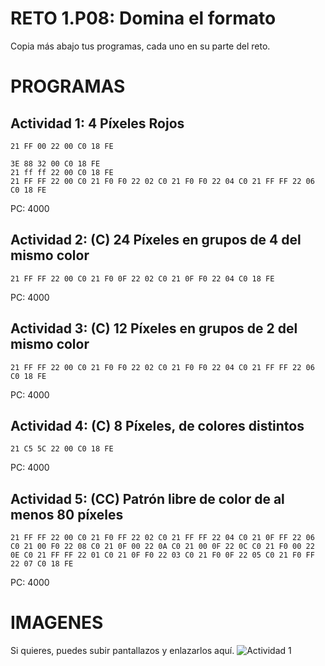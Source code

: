 # RETO 1.P08: Domina el formato
Copia más abajo tus programas, cada uno en su parte del reto.

# PROGRAMAS

## Actividad 1: 4 Píxeles Rojos
```
21 FF 00 22 00 C0 18 FE

3E 88 32 00 C0 18 FE
21 ff ff 22 00 C0 18 FE
21 FF FF 22 00 C0 21 F0 F0 22 02 C0 21 F0 F0 22 04 C0 21 FF FF 22 06 C0 18 FE
```
PC: 4000

## Actividad 2: (C) 24 Píxeles en grupos de 4 del mismo color
```
21 FF FF 22 00 C0 21 F0 0F 22 02 C0 21 0F F0 22 04 C0 18 FE
```
PC: 4000

## Actividad 3: (C) 12 Píxeles en grupos de 2 del mismo color
```
21 FF FF 22 00 C0 21 F0 F0 22 02 C0 21 F0 F0 22 04 C0 21 FF FF 22 06 C0 18 FE
```
PC: 4000

## Actividad 4: (C) 8 Píxeles, de colores distintos
```
21 C5 5C 22 00 C0 18 FE
```
PC: 4000
## Actividad 5: (CC) Patrón libre de color de al menos 80 píxeles
```
21 FF FF 22 00 C0 21 F0 FF 22 02 C0 21 FF FF 22 04 C0 21 0F FF 22 06 C0 21 00 F0 22 08 C0 21 0F 00 22 0A C0 21 00 0F 22 0C C0 21 F0 00 22 0E C0 21 FF FF 22 01 C0 21 0F F0 22 03 C0 21 F0 0F 22 05 C0 21 F0 FF 22 07 C0 18 FE

```
PC: 4000

# IMAGENES
Si quieres, puedes subir pantallazos y enlazarlos aquí.
![Actividad 1](/pixelrojo.png)

